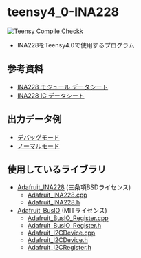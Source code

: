 # teensy4_0-INA228  
[![Teensy Compile Checkk](https://github.com/asha-ndf/teensy4_0-INA228/actions/workflows/compile.yml/badge.svg)](https://github.com/asha-ndf/teensy4_0-INA228/actions/workflows/compile.yml)  

* INA228をTeensy4.0で使用するプログラム

## 参考資料

* [INA228 モジュール データシート](https://www.strawberry-linux.com/pub/ina228-manual.pdf)
* [INA228 IC データシート](https://www.ti.com/jp/lit/ds/symlink/ina228.pdf)

## 出力データ例

* [デバッグモード](./data/debug-ture.txt)
* [ノーマルモード](./data/debug-false.txt)

## 使用しているライブラリ

* [Adafruit_INA228](https://github.com/adafruit/Adafruit_INA228) (三条項BSDライセンス)
  * [Adafruit_INA228.cpp](./Adafruit_INA228.cpp)
  * [Adafruit_INA228.h](./Adafruit_INA228.h)
* [Adafruit_BusIO](https://github.com/adafruit/Adafruit_BusIO) (MITライセンス)
  * [Adafruit_BusIO_Register.cpp](./Adafruit_BusIO_Register.cpp)
  * [Adafruit_BusIO_Register.h](./Adafruit_BusIO_Register.h)
  * [Adafruit_I2CDevice.cpp](./Adafruit_I2CDevice.cpp)
  * [Adafruit_I2CDevice.h](./Adafruit_I2CDevice.h)
  * [Adafruit_I2CRegister.h](./Adafruit_I2CRegister.h)
